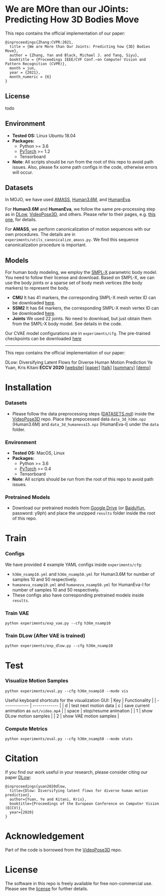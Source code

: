 # We are **MO**re than our **JO**ints: Predicting How 3D Bodies Move


This repo contains the official implementation of our paper:
```
@inproceedings{Zhang:CVPR:2021,
  title = {We are More than Our Joints: Predicting how {3D} Bodies Move},
  author = {Zhang, Yan and Black, Michael J. and Tang, Siyu},
  booktitle = {Proceedings IEEE/CVF Conf.~on Computer Vision and Pattern Recognition (CVPR)},
  month = jun,
  year = {2021},
  month_numeric = {6}
}
```

## License 

todo

## Environment
* **Tested OS:** Linux Ubuntu 18.04
* **Packages:**
    * Python >= 3.6
    * [PyTorch](https://pytorch.org) >= 1.2
    * Tensorboard
* **Note**: All scripts should be run from the root of this repo to avoid path issues. 
Also, please fix some path configs in the code, otherwise errors will occur.


## Datasets
In MOJO, we have used [AMASS](https://amass.is.tue.mpg.de/), [Human3.6M](http://vision.imar.ro/human3.6m/description.php), and [HumanEva](http://humaneva.is.tue.mpg.de/).

For **Human3.6M** and **HumanEva**, we follow the same pre-processing step as in [DLow](), [VideoPose3D](https://github.com/facebookresearch/VideoPose3D), and others. Please
refer to their pages, e.g. [this one](https://github.com/facebookresearch/VideoPose3D/blob/master/DATASETS.md), for details.

For **AMASS**, we perform canonicalization of motion sequences with our own procedures. The details are in `experiments/utils_canonicalize_amass.py`.
We find this sequence canonicalization procedure is important.



## Models
For human body modeling, we employ the [SMPL-X](https://smpl-x.is.tue.mpg.de/) parametric body model. You need to follow their license and download.
Based on SMPL-X, we can use the body joints or a sparse set of body mesh vertices (the body markers) to represent the body. 
* **CMU** It has 41 markers, the corresponding SMPL-X mesh vertex ID can be downloaded [here]().
* **SSM2** It has 64 markers, the corresponding SMPL-X mesh vertex ID can be downloaded [here]().
* **Joints** We used 22 joints. No need to download, but just obtain them from the SMPL-X body model. See details in the code.


Our CVAE model configurations are in `experiments/cfg`. The pre-trained checkpoints can be downloaded [here]()




























_______





This repo contains the official implementation of our paper:

DLow: Diversifying Latent Flows for Diverse Human Motion Prediction
Ye Yuan, Kris Kitani
**ECCV 2020**
[[website](https://www.ye-yuan.com/dlow)] [[paper](https://arxiv.org/pdf/2003.08386.pdf)] [[talk](https://youtu.be/c45ss6Tcb2A)] [[summary](https://youtu.be/nVYGHnRB1_M)] [[demo](https://youtu.be/64OEdSadb00)]

# Installation
### Datasets
* Please follow the data preprocessing steps ([DATASETS.md](https://github.com/facebookresearch/VideoPose3D/blob/master/DATASETS.md)) inside the [VideoPose3D](https://github.com/facebookresearch/VideoPose3D) repo. Place the prepocessed data ``data_3d_h36m.npz`` (Human3.6M) and ``data_3d_humaneva15.npz`` (HumanEva-I) under the ``data`` folder.
### Environment
* **Tested OS:** MacOS, Linux
* **Packages:**
    * Python >= 3.6
    * [PyTorch](https://pytorch.org) >= 0.4
    * Tensorboard
* **Note**: All scripts should be run from the root of this repo to avoid path issues.

### Pretrained Models
* Download our pretrained models from [Google Drive](https://drive.google.com/file/d/1k5uDeUXrvtwZPN-lJNPSO8tPvHH6Gj55/view?usp=sharing) (or [BaiduYun](https://pan.baidu.com/s/1Ye6bHXcX6lNVMLaXJyzyWg), password: y9ph) and place the unzipped ``results`` folder inside the root of this repo.

# Train
### Configs
We have provided 4 example YAML configs inside ``experiments/cfg``:
* `h36m_nsamp10.yml` and `h36m_nsamp50.yml` for Human3.6M for number of samples 10 and 50 respectively.
* `humaneva_nsamp10.yml` and `humaneva_nsamp50.yml` for HumanEva-I for number of samples 10 and 50 respectively.
* These configs also have corresponding pretrained models inside ``results``.

### Train VAE
```
python experiments/exp_vae.py --cfg h36m_nsamp10
```

### Train DLow (After VAE is trained)
```
python experiments/exp_dlow.py --cfg h36m_nsamp10
```

# Test
### Visualize Motion Samples
```
python experiments/eval.py --cfg h36m_nsamp10 --mode vis
```
Useful keyboard shortcuts for the visualization GUI:
| Key           | Functionality |
| ------------- | ------------- |
| d             | test next motion data
| c             | save current animation as `out/video.mp4` |
| space         | stop/resume animation |
| 1             | show DLow motion samples |
| 2             | show VAE motion samples |


### Compute Metrics
```
python experiments/eval.py --cfg h36m_nsamp50 --mode stats
```


# Citation
If you find our work useful in your research, please consider citing our paper [DLow](https://www.ye-yuan.com/dlow):
```
@inproceedings{yuan2020dlow,
  title={Dlow: Diversifying latent flows for diverse human motion prediction},
  author={Yuan, Ye and Kitani, Kris},
  booktitle={Proceedings of the European Conference on Computer Vision (ECCV)},
  year={2020}
}
```

# Acknowledgement
Part of the code is borrowed from the [VideoPose3D](https://github.com/facebookresearch/VideoPose3D) repo.

# License

The software in this repo is freely available for free non-commercial use. Please see the [license](LICENSE) for further details.
